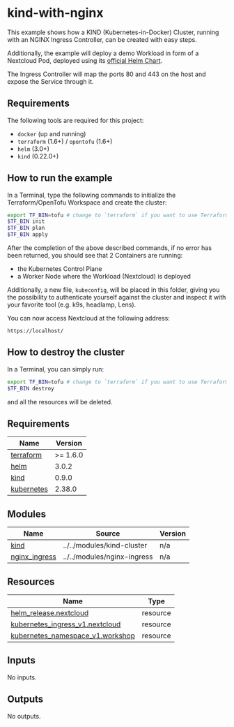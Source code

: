 # kind-with-nginx

This example shows how a KIND (Kubernetes-in-Docker) Cluster, running with an NGINX Ingress Controller, can be created with easy steps.

Additionally, the example will deploy a demo Workload in form of a Nextcloud Pod, deployed using its [official Helm Chart](https://github.com/nextcloud/helm).

The Ingress Controller will map the ports 80 and 443 on the host and expose the Service through it.

## Requirements

The following tools are required for this project:

* `docker` (up and running)
* `terraform` (1.6+) / `opentofu` (1.6+)
* `helm` (3.0+)
* `kind` (0.22.0+)

## How to run the example

In a Terminal, type the following commands to initialize the Terraform/OpenTofu Workspace and create the cluster:

```sh
export TF_BIN=tofu # change to `terraform` if you want to use Terraform instead of OpenTofu
$TF_BIN init
$TF_BIN plan
$TF_BIN apply
```

After the completion of the above described commands, if no error has been returned, you should see that 2 Containers are running: 

* the Kubernetes Control Plane
* a Worker Node where the Workload (Nextcloud) is deployed

Additionally, a new file, `kubeconfig`, will be placed in this folder, giving you the possibility to authenticate yourself against the cluster and inspect it with your favorite tool (e.g. k9s, headlamp, Lens).

You can now access Nextcloud at the following address:

`https://localhost/`

## How to destroy the cluster

In a Terminal, you can simply run:

```sh
export TF_BIN=tofu # change to `terraform` if you want to use Terraform instead of OpenTofu
$TF_BIN destroy
```

and all the resources will be deleted.
<!-- BEGIN_TF_DOCS -->
## Requirements

| Name | Version |
|------|---------|
| <a name="requirement_terraform"></a> [terraform](#requirement\_terraform) | >= 1.6.0 |
| <a name="requirement_helm"></a> [helm](#requirement\_helm) | 3.0.2 |
| <a name="requirement_kind"></a> [kind](#requirement\_kind) | 0.9.0 |
| <a name="requirement_kubernetes"></a> [kubernetes](#requirement\_kubernetes) | 2.38.0 |

## Modules

| Name | Source | Version |
|------|--------|---------|
| <a name="module_kind"></a> [kind](#module\_kind) | ../../modules/kind-cluster | n/a |
| <a name="module_nginx_ingress"></a> [nginx\_ingress](#module\_nginx\_ingress) | ../../modules/nginx-ingress | n/a |

## Resources

| Name | Type |
|------|------|
| [helm_release.nextcloud](https://registry.terraform.io/providers/hashicorp/helm/3.0.2/docs/resources/release) | resource |
| [kubernetes_ingress_v1.nextcloud](https://registry.terraform.io/providers/hashicorp/kubernetes/2.38.0/docs/resources/ingress_v1) | resource |
| [kubernetes_namespace_v1.workshop](https://registry.terraform.io/providers/hashicorp/kubernetes/2.38.0/docs/resources/namespace_v1) | resource |

## Inputs

No inputs.

## Outputs

No outputs.
<!-- END_TF_DOCS -->